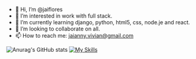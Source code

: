 - 👋 Hi, I’m @jaiflores
- 👀 I’m interested in work with full stack.
- 🌱 I’m currently learning django, python, html5, css, node.je and react.
- 💞️ I’m looking to collaborate on all.
- 📫 How to reach me: jaianny.vivian@gmail.com

<!---
jaiflores/jaiflores is a ✨ special ✨ repository because its `README.md` (this file) appears on your GitHub profile.
You can click the Preview link to take a look at your changes.
--->



![Anurag's GitHub stats](https://github-readme-stats.vercel.app/api?username=anuraghazra&show_icons=true&theme=radical)
[![My Skills](https://skillicons.dev/icons?i=js,html,css,cs,django,dotnet,git,github,nodejs,py,react,sqlite,vscode,discord)](https://skillicons.dev)
